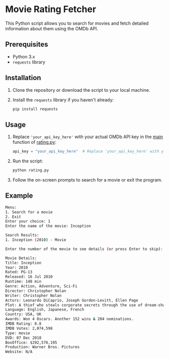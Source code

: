 # Movie Rating Fetcher

This Python script allows you to search for movies and fetch detailed information about them using the OMDb API.

## Prerequisites

- Python 3.x
- `requests` library

## Installation

1. Clone the repository or download the script to your local machine.
2. Install the `requests` library if you haven't already:

    ```sh
    pip install requests
    ```

## Usage

1. Replace `'your_api_key_here'` with your actual OMDb API key in the [main](http://_vscodecontentref_/0) function of [rating.py](http://_vscodecontentref_/1):

    ```python
    api_key = "your_api_key_here"  # Replace 'your_api_key_here' with your actual OMDb API key
    ```

2. Run the script:

    ```sh
    python rating.py
    ```

3. Follow the on-screen prompts to search for a movie or exit the program.

## Example

```sh
Menu:
1. Search for a movie
2. Exit
Enter your choice: 1
Enter the name of the movie: Inception

Search Results:
1. Inception (2010) - Movie

Enter the number of the movie to see details (or press Enter to skip): 1

Movie Details:
Title: Inception
Year: 2010
Rated: PG-13
Released: 16 Jul 2010
Runtime: 148 min
Genre: Action, Adventure, Sci-Fi
Director: Christopher Nolan
Writer: Christopher Nolan
Actors: Leonardo DiCaprio, Joseph Gordon-Levitt, Ellen Page
Plot: A thief who steals corporate secrets through the use of dream-sharing technology is given the inverse task of planting an idea into the mind of a C.E.O.
Language: English, Japanese, French
Country: USA, UK
Awards: Won 4 Oscars. Another 152 wins & 204 nominations.
IMDB Rating: 8.8
IMDB Votes: 2,074,598
Type: movie
DVD: 07 Dec 2010
BoxOffice: $292,576,195
Production: Warner Bros. Pictures
Website: N/A
